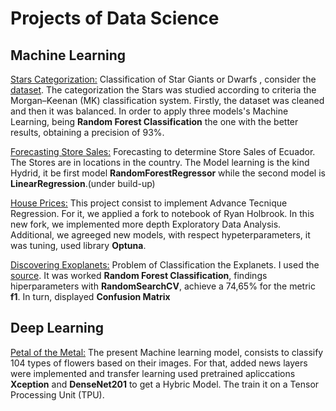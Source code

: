 # Projects of Data Science

## Machine Learning

[Stars Categorization:](https://github.com/cristianBMJ/ProyectsDataScience/blob/main/classification-star.ipynb)   Classification of Star Giants  or  Dwarfs , consider the  [dataset](https://www.kaggle.com/datasets/vinesmsuic/star-categorization-giants-and-dwarfs). The categorization the Stars was studied according to criteria the Morgan–Keenan (MK) classification system. Firstly, the dataset was cleaned  and then it was balanced. In order to apply  three models's Machine Learning, being **Random Forest Classification**   the one with the better results, obtaining a precision of 93%.   


[Forecasting Store Sales:](https://github.com/cristianBMJ/ProjectsDataScience/blob/main/forecasting-store-salesPB.ipynb) Forecasting to determine Store Sales of Ecuador. The Stores are in locations in the country. The Model learning is the kind Hydrid, it be first model **RandomForestRegressor** while the second model is **LinearRegression**.(under build-up)   




[House Prices:](https://github.com/cristianBMJ/ProjectsDataScience/blob/main/forecasting-store-salesPB.ipynb) This project consist to implement Advance Tecnique Regression. For it, we applied a fork to notebook of Ryan Holbrook. In this new fork, we implemented more depth Exploratory Data Analysis. Additional, we agreeged new  models, with respect hypeterparameters, it was tuning,  used library **Optuna**.

[Discovering Exoplanets:](https://github.com/cristianBMJ/ProjectsDataScience/blob/main/DiscoveryExoplanets.ipynb) Problem of Classification the Explanets. I used the [source](https://exoplanetarchive.ipac.caltech.edu/docs/API_kepcandidate_columns.html). It was worked **Random Forest Classification**, findings hiperparameters with **RandomSearchCV**, achieve a 74,65% for the metric **f1**. In turn, displayed **Confusion Matrix**



## Deep Learning

[Petal of the Metal:](https://github.com/cristianBMJ/PortfolioDataScience/blob/main/petals-to-the-metal.ipynb) The present Machine learning model, consists to classify 104 types of flowers based on their images. For that, added news layers were implemented and transfer learning used pretrained apliccations **Xception** and **DenseNet201** to get a Hybric Model. The train it on a Tensor Processing Unit (TPU). 
